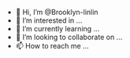 - 👋 Hi, I’m @Brooklyn-linlin
- 👀 I’m interested in ...
- 🌱 I’m currently learning ...
- 💞️ I’m looking to collaborate on ...
- 📫 How to reach me ...

<!---
Brooklyn-linlin/Brooklyn-linlin is a ✨ special ✨ repository because its `README.md` (this file) appears on your GitHub profile.
You can click the Preview link to take a look at your changes.
--->
